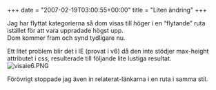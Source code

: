 +++
date = "2007-02-19T03:00:55+00:00"
title = "Liten ändring"
+++

Jag har flyttat kategorierna så dom visas till höger i en &#8220;flytande&#8221; ruta istället för att vara uppradade högst upp.  
Dom kommer fram och synd tydligare nu.

Ett litet problem blir det i IE (provat i v6) då den inte stödjer max-height attributet i css, resulterade till följande lite lustiga resultat.  
<img id="image314" src="/images/2007/02/visaie6.PNG" alt="visaie6.PNG" />

Förövrigt stoppade jag även in relaterat-länkarna i en ruta i samma stil.

<small></small>
